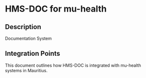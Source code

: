 # HMS-DOC for mu-health

## Description

Documentation System

## Integration Points

This document outlines how HMS-DOC is integrated with mu-health systems in Mauritius.

